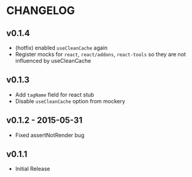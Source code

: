 # CHANGELOG

## v0.1.4
* (hotfix) enabled `useCleanCache` again
* Register mocks for `react`, `react/addons`, `react-tools` so they are not influenced by useCleanCache

## v0.1.3
* Add `tagName` field for react stub
* Disable `useCleanCache` option from mockery

## v0.1.2 - 2015-05-31
* Fixed assertNotRender bug

## v0.1.1
* Initial Release

